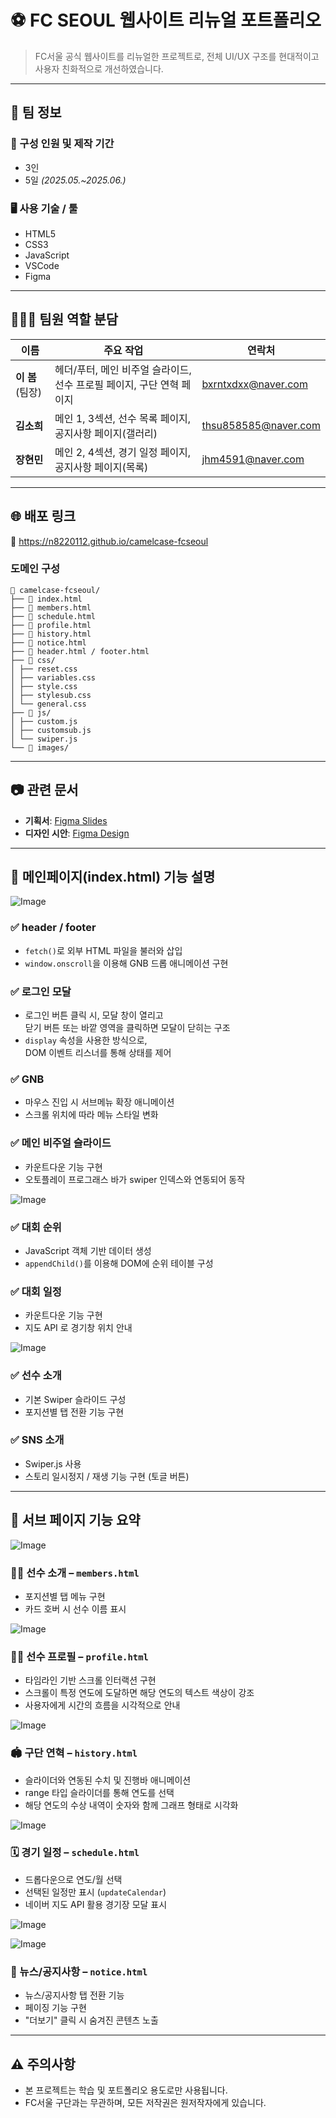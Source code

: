 
# ⚽ FC SEOUL 웹사이트 리뉴얼 포트폴리오

> FC서울 공식 웹사이트를 리뉴얼한 프로젝트로, 전체 UI/UX 구조를 현대적이고 사용자 친화적으로 개선하였습니다.

---
## 🐫 팀 정보

### 👥 구성 인원 및 제작 기간
- 3인
- 5일 *(2025.05.~2025.06.)*

### 🖥 사용 기술 / 툴
- HTML5
- CSS3
- JavaScript
- VSCode
- Figma

---

## 🧑‍🤝‍🧑 팀원 역할 분담

| 이름 | 주요 작업 | 연락처 |
|------|-----------|-----------|
| **이 봄** (팀장) | 헤더/푸터, 메인 비주얼 슬라이드, 선수 프로필 페이지, 구단 연혁 페이지 | bxrntxdxx@naver.com |
| **김소희** | 메인 1, 3섹션, 선수 목록 페이지, 공지사항 페이지(갤러리) | thsu858585@naver.com |
| **장현민** | 메인 2, 4섹션, 경기 일정 페이지, 공지사항 페이지(목록) | jhm4591@naver.com |

---

## 🌐 배포 링크  
🔗 https://n8220112.github.io/camelcase-fcseoul

### 도메인 구성
```
💾 camelcase-fcseoul/
├── 📑 index.html
├── 📑 members.html
├── 📑 schedule.html
├── 📑 profile.html
├── 📑 history.html
├── 📑 notice.html
├── 📄 header.html / footer.html
├── 📂 css/
│ ├── reset.css
│ ├── variables.css
│ ├── style.css
│ ├── stylesub.css
│ └── general.css
├── 📂 js/
│ ├── custom.js
│ ├── customsub.js
│ └── swiper.js
└── 📂 images/
```

---

## 📷 관련 문서

- **기획서**: [Figma Slides](https://www.figma.com/slides/mgo5Ms3fR81sEVMTgjBJJl/FC%EC%84%9C%EC%9A%B8-%EB%A6%AC%EB%89%B4%EC%96%BC--%EA%B8%B0%ED%9A%8D%EC%84%9C-?node-id=1-42&t=b6SrriTmVYGcRxzR-1)
- **디자인 시안**: [Figma Design](https://www.figma.com/design/edeRTJ9wCZQQcriQp9ipWM/FC-SEOUL-%EB%A6%AC%EB%89%B4%EC%96%BC--%EC%8A%A4%ED%86%A0%EB%A6%AC%EB%B3%B4%EB%93%9C-?node-id=131-2755&t=IEFCSoxTUYbqMbbS-1)

---
## 🧩 메인페이지(index.html) 기능 설명

![Image](https://github.com/user-attachments/assets/fe7e969d-04f5-44e6-b58e-3051a8c1f582)

### ✅ header / footer
- `fetch()`로 외부 HTML 파일을 불러와 삽입
- `window.onscroll`을 이용해 GNB 드롭 애니메이션 구현

### ✅ 로그인 모달
- 로그인 버튼 클릭 시, 모달 창이 열리고  
  닫기 버튼 또는 바깥 영역을 클릭하면 모달이 닫히는 구조
- `display` 속성을 사용한 방식으로,  
  DOM 이벤트 리스너를 통해 상태를 제어

### ✅ GNB
- 마우스 진입 시 서브메뉴 확장 애니메이션
- 스크롤 위치에 따라 메뉴 스타일 변화

### ✅ 메인 비주얼 슬라이드
- 카운트다운 기능 구현
- 오토플레이 프로그래스 바가 swiper 인덱스와 연동되어 동작

![Image](https://github.com/user-attachments/assets/b69a056a-5fa3-4a30-8788-73f8aff2abbd)

### ✅ 대회 순위
- JavaScript 객체 기반 데이터 생성
- `appendChild()`를 이용해 DOM에 순위 테이블 구성

### ✅ 대회 일정
- 카운트다운 기능 구현
- 지도 API 로 경기창 위치 안내

![Image](https://github.com/user-attachments/assets/995fa6bc-e9a3-4289-9281-36038dd43d19)

### ✅ 선수 소개
- 기본 Swiper 슬라이드 구성
- 포지션별 탭 전환 기능 구현

### ✅ SNS 소개
- Swiper.js 사용
- 스토리 일시정지 / 재생 기능 구현 (토글 버튼)

---

## 📄 서브 페이지 기능 요약

![Image](https://github.com/user-attachments/assets/0bfc71db-afda-477a-be49-369acda63df2)

### 🏃‍♂️ 선수 소개 – `members.html`
- 포지션별 탭 메뉴 구현
- 카드 호버 시 선수 이름 표시

![Image](https://github.com/user-attachments/assets/3980c7d9-0ad9-4362-9b7b-2af18732eee8)

### 🧑‍🏫 선수 프로필 – `profile.html`
- 타임라인 기반 스크롤 인터랙션 구현
- 스크롤이 특정 연도에 도달하면 해당 연도의 텍스트 색상이 강조
- 사용자에게 시간의 흐름을 시각적으로 안내

![Image](https://github.com/user-attachments/assets/939b9516-5266-4aa3-a263-641bab489583)

### 🏟️ 구단 연혁 – `history.html`
- 슬라이더와 연동된 수치 및 진행바 애니메이션
- range 타입 슬라이더를 통해 연도를 선택
- 해당 연도의 수상 내역이 숫자와 함께 그래프 형태로 시각화

![Image](https://github.com/user-attachments/assets/a794afaa-dd31-4e67-a004-e6511cbc0479)

### 🗓️ 경기 일정 – `schedule.html`
- 드롭다운으로 연도/월 선택
- 선택된 일정만 표시 (`updateCalendar`)
- 네이버 지도 API 활용 경기장 모달 표시

![Image](https://github.com/user-attachments/assets/6d0a2886-494b-4d92-86a4-8901444d97ec)

![Image](https://github.com/user-attachments/assets/298f76eb-54c9-408e-94da-c4560050d22f)

### 📢 뉴스/공지사항 – `notice.html`
- 뉴스/공지사항 탭 전환 기능
- 페이징 기능 구현
- "더보기" 클릭 시 숨겨진 콘텐츠 노출

---

## ⚠️ 주의사항

- 본 프로젝트는 학습 및 포트폴리오 용도로만 사용됩니다.
- FC서울 구단과는 무관하며, 모든 저작권은 원저작자에게 있습니다.
